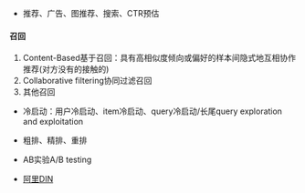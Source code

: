 - 推荐、广告、图推荐、搜索、CTR预估
#### 召回
1. Content-Based基于召回：具有高相似度倾向或偏好的样本间隐式地互相协作推荐(对方没有的接触的)
2. Collaborative filtering协同过滤召回
3. 其他召回

- 冷启动：用户冷启动、item冷启动、query冷启动/长尾query exploration and exploitation
- 粗排、精排、重排
- AB实验A/B testing


- [阿里DIN](din.md)
